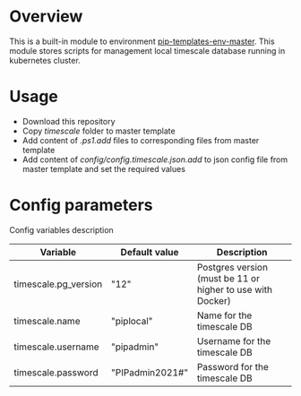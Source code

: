 # Overview

This is a built-in module to environment [pip-templates-env-master](https://github.com/pip-templates/pip-templates-env-master). 
This module stores scripts for management local timescale database running in kubernetes cluster.

# Usage

- Download this repository
- Copy *timescale* folder to master template
- Add content of *.ps1.add* files to corresponding files from master template
- Add content of *config/config.timescale.json.add* to json config file from master template and set the required values

# Config parameters

Config variables description

| Variable | Default value | Description |
|----|----|---|
| timescale.pg_version | "12" | Postgres version (must be 11 or higher to use with Docker) |
| timescale.name | "piplocal" | Name for the timescale DB |
| timescale.username | "pipadmin" | Username for the timescale DB |
| timescale.password | "PIPadmin2021#" | Password for the timescale DB |
